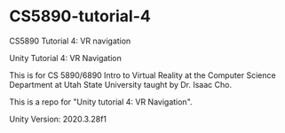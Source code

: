 # CS5890-tutorial-4
CS5890 Tutorial 4: VR navigation 

Unity Tutorial 4: VR Navigation

This is for CS 5890/6890 Intro to Virtual Reality at the Computer Science Department at Utah State University taught by Dr. Isaac Cho.

This is a repo for "Unity tutorial 4: VR Navigation".

Unity Version: 2020.3.28f1
